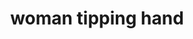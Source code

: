 ---
layout: people&body
title: woman tipping hand
emoji: woman_tipping_hand
permalink: 💁‍♀️.html
image: assets/img/3moji/woman_tipping_hand.png
---